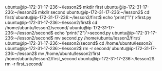ubuntu@ip-172-31-17-236:~/lesson2$ mkdir first
ubuntu@ip-172-31-17-236:~/lesson2$ mkdir second
ubuntu@ip-172-31-17-236:~/lesson2$ cd first/
ubuntu@ip-172-31-17-236:~/lesson2/first$ echo 'print("1")'>first.py
ubuntu@ip-172-31-17-236:~/lesson2/first$ cd /home/ubuntu/lesson2/second/
ubuntu@ip-172-31-17-236:~/lesson2/second$ echo 'print("2")'>second.py
ubuntu@ip-172-31-17-236:~/lesson2/second$ mv second.py /home/ubuntu/lesson2/first/
ubuntu@ip-172-31-17-236:~/lesson2/second$ cd /home/ubuntu/lesson2/
ubuntu@ip-172-31-17-236:~/lesson2$ rm -r second/
ubuntu@ip-172-31-17-236:~/lesson2$ mv /home/ubuntu/lesson2/first /home/ubuntu/lesson2/first_second
ubuntu@ip-172-31-17-236:~/lesson2$ rm -r first_second/